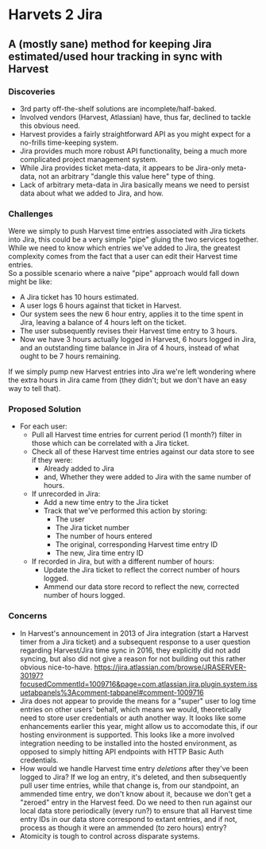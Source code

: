 # Harvets 2 Jira
## A (mostly sane) method for keeping Jira estimated/used hour tracking in sync with Harvest

### Discoveries
* 3rd party off-the-shelf solutions are incomplete/half-baked.
* Involved vendors (Harvest, Atlassian) have, thus far, declined to tackle this obvious need.
* Harvest provides a fairly straightforward API as you might expect for a no-frills time-keeping system.
* Jira provides much more robust API functionality, being a much more complicated project management system.
* While Jira provides ticket meta-data, it appears to be Jira-only meta-data, not an arbitrary "dangle this value here" type of thing.
* Lack of arbitrary meta-data in Jira basically means we need to persist data about what we added to Jira, and how.

### Challenges
Were we simply to push Harvest time entries associated with Jira tickets into Jira, this could be a very simple "pipe" gluing the two services together.
While we need to know which entries we've added to Jira, the greatest complexity comes from the fact that a user can edit their Harvest time entries.  
So a possible scenario where a naive "pipe" approach would fall down might be like:

* A Jira ticket has 10 hours estimated.
* A user logs 6 hours against that ticket in Harvest.
* Our system sees the new 6 hour entry, applies it to the time spent in Jira, leaving a balance of 4 hours left on the ticket.
* The user subsequently revises their Harvest time entry to 3 hours.
* Now we have 3 hours actually logged in Harvest, 6 hours logged in Jira, and an outstanding time balance in Jira of 4 hours, instead of what ought to be 7 hours remaining.

If we simply pump new Harvest entries into Jira we're left wondering where the extra hours in Jira came from (they didn't; but we don't have an easy way to tell that).

### Proposed Solution
* For each user:
	* Pull all Harvest time entries for current period (1 month?) filter in those which can be correlated with a Jira ticket.
	* Check all of these Harvest time entries against our data store to see if they were:
		* Already added to Jira
		* and, Whether they were added to Jira with the same number of hours.
	* If unrecorded in Jira:
		* Add a new time entry to the Jira ticket
		* Track that we've performed this action by storing:
			* The user
			* The Jira ticket number
			* The number of hours entered
			* The original, corresponding Harvest time entry ID
			* The new, Jira time entry ID
	* If recorded in Jira, but with a different number of hours:
		* Update the Jira ticket to reflect the correct number of hours logged.
		* Ammend our data store record to reflect the new, corrected number of hours logged.

### Concerns
* In Harvest's announcement in 2013 of Jira integration (start a Harvest timer from a Jira ticket) and a subsequent response to a user question regarding Harvest/Jira time sync in 2016, they explicitly did not add syncing, but also did not give a reason for not building out this rather obvious nice-to-have. https://jira.atlassian.com/browse/JRASERVER-30197?focusedCommentId=1009716&page=com.atlassian.jira.plugin.system.issuetabpanels%3Acomment-tabpanel#comment-1009716
* Jira does not appear to provide the means for a "super" user to log time entries on other users' behalf, which means we would, theoretically need to store user credentials or auth another way.  It looks like some enhancements earlier this year, might allow us to accomodate this, if our hosting environment is supported.  This looks like a more involved integration needing to be installed into the hosted environment, as opposed to simply hitting API endpoints with HTTP Basic Auth credentials. 
* How would we handle Harvest time entry _deletions_ after they've been logged to Jira?  If we log an entry, it's deleted, and then subsequently pull user time entries, while that change is, from our standpoint, an ammended time entry, we don't know about it, because we don't get a "zeroed" entry in the Harvest feed.  Do we need to then run against our local data store periodically (every run?) to ensure that all Harvest time entry IDs in our data store correspond to extant entries, and if not, process as though it were an ammended (to zero hours) entry?
* Atomicity is tough to control across disparate systems.